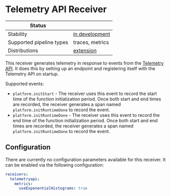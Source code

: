 # Telemetry API Receiver

| Status                   |                  |
| ------------------------ | ---------------- |
| Stability                | [in development] |
| Supported pipeline types | traces, metrics  |
| Distributions            | [extension]      |

This receiver generates telemetry in response to events from the
[Telemetry API](https://docs.aws.amazon.com/lambda/latest/dg/telemetry-api.html). It does this by setting up an
endpoint and registering itself with the Telemetry API on startup.

Supported events:

- `platform.initStart` - The receiver uses this event to record the start time of the function initialization period.
  Once both start and end times are recorded, the receiver generates a span named `platform.initRuntimeDone` to record
  the event.
- `platform.initRuntimeDone` - The receiver uses this event to record the end time of the function initialization
  period. Once both start and end times are recorded, the receiver generates a span named `platform.initRuntimeDone` to
  record the event.

## Configuration

There are currently no configuration parameters available for this receiver. It can be enabled via the following
configuration:

```yaml
receivers:
  telemetryapi:
    metrics:
      useExponentialHistograms: true
```

[in development]: https://github.com/open-telemetry/opentelemetry-collector#development
[extension]: https://github.com/open-telemetry/opentelemetry-lambda/collector
